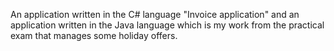 An application written in the C# language "Invoice application" and an application written in the Java language which is my work from the practical exam that manages some holiday offers.
